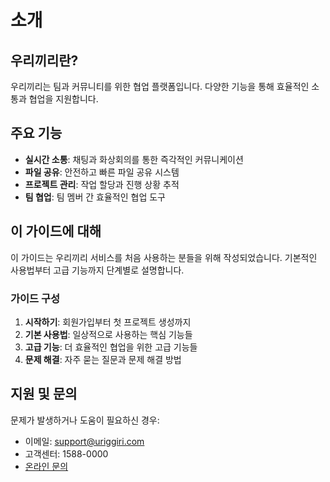 # 소개

## 우리끼리란?

우리끼리는 팀과 커뮤니티를 위한 협업 플랫폼입니다. 다양한 기능을 통해 효율적인 소통과 협업을 지원합니다.

## 주요 기능

- **실시간 소통**: 채팅과 화상회의를 통한 즉각적인 커뮤니케이션
- **파일 공유**: 안전하고 빠른 파일 공유 시스템
- **프로젝트 관리**: 작업 할당과 진행 상황 추적
- **팀 협업**: 팀 멤버 간 효율적인 협업 도구

## 이 가이드에 대해

이 가이드는 우리끼리 서비스를 처음 사용하는 분들을 위해 작성되었습니다. 기본적인 사용법부터 고급 기능까지 단계별로 설명합니다.

### 가이드 구성

1. **시작하기**: 회원가입부터 첫 프로젝트 생성까지
2. **기본 사용법**: 일상적으로 사용하는 핵심 기능들
3. **고급 기능**: 더 효율적인 협업을 위한 고급 기능들
4. **문제 해결**: 자주 묻는 질문과 문제 해결 방법

## 지원 및 문의

문제가 발생하거나 도움이 필요하신 경우:

- 이메일: support@uriggiri.com
- 고객센터: 1588-0000
- [온라인 문의](https://uriggiri.com/support)